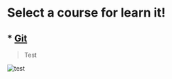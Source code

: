 # Select a course for learn it!

## * [Git](https://github.com/ALTONIBOT/Public/blob/main/Git.md)
> Test

![test](https://github.com/ALTONIBOT/Public/img/3D.glb)